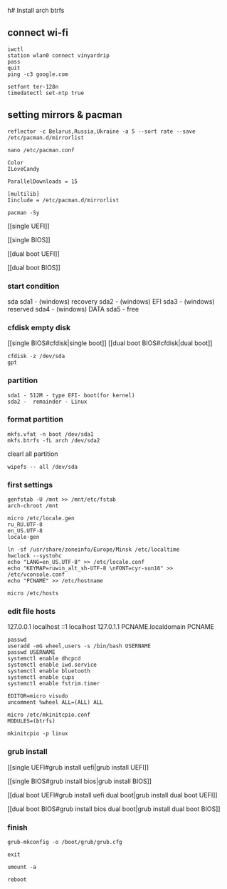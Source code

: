 h# Install arch btrfs

## connect wi-fi
```
iwctl
station wlan0 connect vinyardrip
pass
quit
ping -c3 google.com

setfont ter-128n
timedatectl set-ntp true
```

 ## setting mirrors & pacman

```
reflector -c Belarus,Russia,Ukraine -a 5 --sort rate --save /etc/pacman.d/mirrorlist

nano /etc/pacman.conf
```

```
Color
ILoveCandy

ParallelDownloads = 15

[multilib]
Iinclude = /etc/pacman.d/mirrorlist

pacman -Sy
```


[[single UEFI]]

[[single BIOS]]

[[dual boot UEFI]]

[[dual boot BIOS]]

### start condition

sda
	sda1 - (windows) recovery
	sda2 - (windows) EFI
	sda3 - (windows) reserved
	sda4 - (windows) DATA
	sda5 - free


### cfdisk empty disk

[[single BIOS#cfdisk|single boot]]
[[dual boot BIOS#cfdisk|dual boot]]


```
cfdisk -z /dev/sda 
gpt 
```

### partition

```
sda1 - 512M - type EFI- boot(for kernel)
sda2 -  remainder - Linux
```

### format partition

```
mkfs.vfat -n boot /dev/sda1
mkfs.btrfs -fL arch /dev/sda2
```
clearl all partition

```
wipefs -- all /dev/sda
```


### first settings
~~~ 
genfstab -U /mnt >> /mnt/etc/fstab
arch-chroot /mnt

micro /etc/locale.gen
ru_RU.UTF-8
en_US.UTF-8
locale-gen

ln -sf /usr/share/zoneinfo/Europe/Minsk /etc/localtime
hwclock --systohc
echo "LANG=en_US.UTF-8" >> /etc/locale.conf
echo "KEYMAP=ruwin_alt_sh-UTF-8 \nFONT=cyr-sun16" >> /etc/vconsole.conf
echo "PCNAME" >> /etc/hostname

micro /etc/hosts
~~~

### edit file hosts

127.0.0.1    localhost
::1                 localhost
127.0.1.1    PCNAME.localdomain    PCNAME

```
passwd
useradd -mG wheel,users -s /bin/bash USERNAME
passwd USERNAME
systemctl enable dhcpcd
systemctl enable iwd.service
systemctl enable bluetooth
systemctl enable cups
systemctl enable fstrim.timer

EDITOR=micro visudo
uncomment %wheel ALL=(ALL) ALL

micro /etc/mkinitcpio.conf
MODULES=(btrfs)

mkinitcpio -p linux
```


###  grub install

[[single UEFI#grub install uefi|grub install UEFI]]

[[single BIOS#grub install bios|grub install BIOS]]

[[dual boot UEFI#grub install uefi dual boot|grub install dual boot UEFI]]

[[dual boot BIOS#grub install bios dual boot|grub install dual boot BIOS]]


### finish

```
grub-mkconfig -o /boot/grub/grub.cfg

exit

umount -a

reboot
```